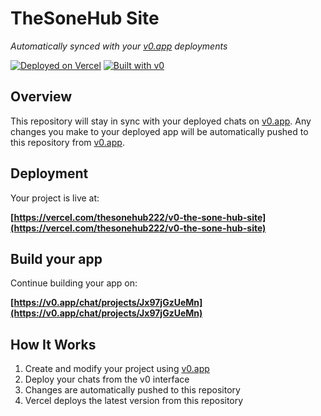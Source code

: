 # TheSoneHub Site

*Automatically synced with your [v0.app](https://v0.app) deployments*

[![Deployed on Vercel](https://img.shields.io/badge/Deployed%20on-Vercel-black?style=for-the-badge&logo=vercel)](https://vercel.com/thesonehub222/v0-the-sone-hub-site)
[![Built with v0](https://img.shields.io/badge/Built%20with-v0.app-black?style=for-the-badge)](https://v0.app/chat/projects/Jx97jGzUeMn)

## Overview

This repository will stay in sync with your deployed chats on [v0.app](https://v0.app).
Any changes you make to your deployed app will be automatically pushed to this repository from [v0.app](https://v0.app).

## Deployment

Your project is live at:

**[https://vercel.com/thesonehub222/v0-the-sone-hub-site](https://vercel.com/thesonehub222/v0-the-sone-hub-site)**

## Build your app

Continue building your app on:

**[https://v0.app/chat/projects/Jx97jGzUeMn](https://v0.app/chat/projects/Jx97jGzUeMn)**

## How It Works

1. Create and modify your project using [v0.app](https://v0.app)
2. Deploy your chats from the v0 interface
3. Changes are automatically pushed to this repository
4. Vercel deploys the latest version from this repository